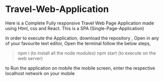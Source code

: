 # Travel-Web-Application
Here is a Complete Fully responsive Travel Web Page Application made using Html, css and React. This is a SPA (Single-Page-Application)

In order to execute the Application, download the repository , Open in any of your favourite text editor, Open the terminal follow the below steps,
>  npm i  (to install all the node modules)
>  npm start (to execute on the web server)

to Run the application on mobile the mobile screen, enter the respective localhost network on your mobile  

